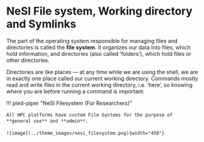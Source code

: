 # NeSI File system, Working directory and Symlinks

The part of the operating system responsible for managing files and directories is called the **file system**. It organizes our data into files, which hold information, and directories (also called ‘folders’), which hold files or other directories.

Directories are like places — at any time while we are using the shell, we are in exactly one place called our current working directory. Commands mostly read and write files in the current working directory, i.e. ‘here’, so knowing where you are before running a command is important.

!!! pied-piper "NeSI Filesystem (For Researchers)"

    All HPC platforms have custom File Systems for the purpose of **general use** and **admin**. 

    ![image](../theme_images/nesi_filesystem.png){width="450"}